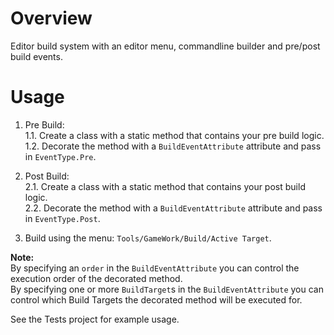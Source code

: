 # Overview
Editor build system with an editor menu, commandline builder and pre/post build events.

# Usage
1. Pre Build:  
1.1. Create a class with a static method that contains your pre build logic.  
1.2. Decorate the method with a `BuildEventAttribute` attribute and pass in `EventType.Pre`.

2. Post Build:  
2.1. Create a class with a static method that contains your post build logic.  
2.2. Decorate the method with a `BuildEventAttribute` attribute and pass in `EventType.Post`.

3. Build using the menu: `Tools/GameWork/Build/Active Target`.

**Note:**  
By specifying an `order` in the `BuildEventAttribute` you can control the execution order of the decorated method.  
By specifying one or more `BuildTarget`s in the `BuildEventAttribute` you can control which Build Targets the decorated method will be executed for.  

See the Tests project for example usage.